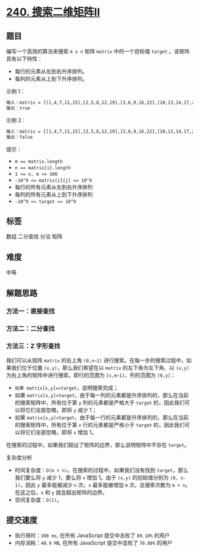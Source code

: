 # [240. 搜索二维矩阵II](https://leetcode-cn.com/problems/search-a-2d-matrix-ii/submissions/)

## 题目

编写一个高效的算法来搜索 `m x n` 矩阵 `matrix` 中的一个目标值 `target` 。该矩阵具有以下特性：

- 每行的元素从左到右升序排列。
- 每列的元素从上到下升序排列。

示例 1：

```txt
输入：matrix = [[1,4,7,11,15],[2,5,8,12,19],[3,6,9,16,22],[10,13,14,17,24],[18,21,23,26,30]], target = 5
输出：true
```

示例 2：

```txt
输入：matrix = [[1,4,7,11,15],[2,5,8,12,19],[3,6,9,16,22],[10,13,14,17,24],[18,21,23,26,30]], target = 20
输出：false
```

提示：

- `m == matrix.length`
- `n == matrix[i].length`
- `1 <= n, m <= 300`
- `-10^9 <= matrix[i][j] <= 10^9`
- 每行的所有元素从左到右升序排列
- 每列的所有元素从上到下升序排列
- `-10^9 <= target <= 10^9`

## 标签

数组 二分查找 分治 矩阵

## 难度

中等

## 解题思路

### 方法一：直接查找

### 方法二：二分查找

### 方法三：Z 字形查找

我们可以从矩阵 `matrix` 的右上角 `(0,n−1)` 进行搜索。在每一步的搜索过程中，如果我们位于位置 `(x,y)`，那么我们希望在以 `matrix` 的左下角为左下角、以 `(x,y)` 为右上角的矩阵中进行搜索，即行的范围为 `[x,m−1]`，列的范围为 `[0,y]`：

- `如果 matrix[x,y]==target`，说明搜索完成；
- 如果 `matrix[x,y]>target`，由于每一列的元素都是升序排列的，那么在当前的搜索矩阵中，所有位于第 `y` 列的元素都是严格大于 `target` 的，因此我们可以将它们全部忽略，即将 `y` 减少 1；
- 如果 `matrix[x,y]<target`，由于每一行的元素都是升序排列的，那么在当前的搜索矩阵中，所有位于第 `x` 行的元素都是严格小于 `target` 的，因此我们可以将它们全部忽略，即将 `x` 增加 1。

在搜索的过程中，如果我们超出了矩阵的边界，那么说明矩阵中不存在 `target`。

复杂度分析

- 时间复杂度：`O(m + n)`。在搜索的过程中，如果我们没有找到 `target`，那么我们要么将 `y` 减少 1，要么将 `x` 增加 1。由于 `(x,y)` 的初始值分别为 `(0, n-1)`，因此 `y` 最多能被减少 `n` 次，`x` 最多能被增加 `m` 次，总搜索次数为 `m + n`。在这之后，`x` 和 `y` 就会超出矩阵的边界。
- 空间复杂度：`O(1)`。

## 提交速度

- 执行用时：`308 ms`, 在所有 JavaScript 提交中击败了 `89.10%` 的用户
- 内存消耗：`40.9 MB`, 在所有 JavaScript 提交中击败了 `70.80%` 的用户
